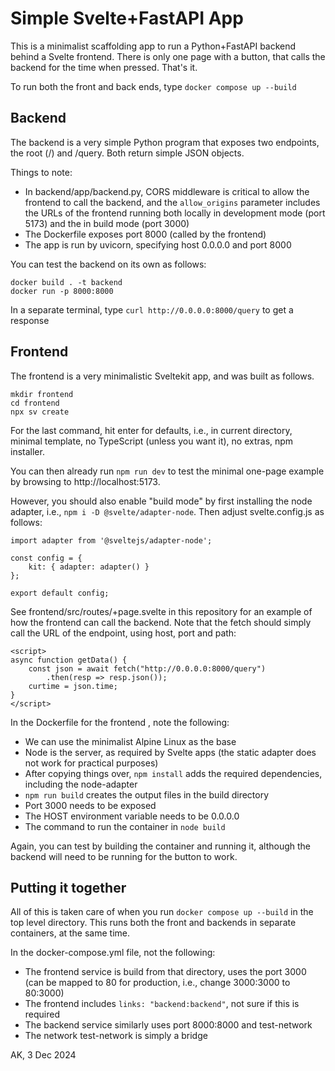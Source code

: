 # Simple Svelte+FastAPI App

This is a minimalist scaffolding app to run a Python+FastAPI backend
behind a Svelte frontend. There is only one page with a button, that
calls the backend for the time when pressed. That's it.

To run both the front and back ends, type `docker compose up --build`

## Backend

The backend is a very simple Python program that exposes two endpoints,
the root (/) and /query. Both return simple JSON objects.

Things to note:
* In backend/app/backend.py, CORS middleware is critical to allow the 
  frontend to call the backend, and the `allow_origins` parameter includes 
  the URLs of the frontend running both locally in development mode (port 
  5173) and the in build mode (port 3000)
* The Dockerfile exposes port 8000 (called by the frontend)
* The app is run by uvicorn, specifying host 0.0.0.0 and port 8000

You can test the backend on its own as follows:

```
docker build . -t backend
docker run -p 8000:8000
```

In a separate terminal, type `curl http://0.0.0.0:8000/query` to get a response

## Frontend

The frontend is a very minimalistic Sveltekit app, and was built as follows.

```
mkdir frontend
cd frontend
npx sv create
```

For the last command, hit enter for defaults, i.e., in current directory,
minimal template, no TypeScript (unless you want it), no extras, npm installer.

You can then already run `npm run dev` to test the minimal one-page example by
browsing to http://localhost:5173.

However, you should also enable "build mode" by first installing the node adapter, 
i.e., `npm i -D @svelte/adapter-node`. Then adjust svelte.config.js as follows:

```
import adapter from '@sveltejs/adapter-node';

const config = {
	kit: { adapter: adapter() }
};

export default config;
```

See frontend/src/routes/+page.svelte in this repository for an example of
how the frontend can call the backend. Note that the fetch should simply
call the URL of the endpoint, using host, port and path:

```
<script>
async function getData() {
    const json = await fetch("http://0.0.0.0:8000/query")
        .then(resp => resp.json());
    curtime = json.time;
}
</script>
```

In the Dockerfile for the frontend , note the following:
* We can use the minimalist Alpine Linux as the base
* Node is the server, as required by Svelte apps (the
  static adapter does not work for practical purposes)
* After copying things over, `npm install` adds the
  required dependencies, including the node-adapter
* `npm run build` creates the output files in the build 
  directory
* Port 3000 needs to be exposed
* The HOST environment variable needs to be 0.0.0.0
* The command to run the container in `node build`

Again, you can test by building the container and running it,
although the backend will need to be running for the button
to work.

## Putting it together

All of this is taken care of when you run 
`docker compose up --build` in the top level directory. This
runs both the front and backends in separate containers, at
the same time.

In the docker-compose.yml file, not the following:
* The frontend service is build from that directory, uses
  the port 3000 (can be mapped to 80 for production, i.e., change
  3000:3000 to 80:3000)
* The frontend includes `links: "backend:backend"`, not sure if
  this is required
* The backend service similarly uses port 8000:8000 and test-network
* The network test-network is simply a bridge

AK, 3 Dec 2024

